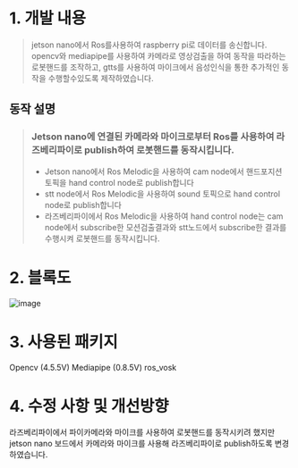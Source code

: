 # 1. 개발 내용
> jetson nano에서 Ros를사용하여 raspberry pi로 데이터를 송신합니다. opencv와 mediapipe를 사용하여 카메라로 영상검출을 하여 동작을 따라하는 로봇핸드를 조작하고, gtts를 사용하여 마이크에서 음성인식을 통한 추가적인 동작을 수행할수있도록 제작하였습니다.

## 동작 설명
> ### Jetson nano에 연결된 카메라와 마이크로부터 Ros를 사용하여 라즈베리파이로 publish하여 로봇핸드를 동작시킵니다.
>  - Jetson nano에서 Ros Melodic을 사용하여 cam node에서 핸드포지션 토픽을 hand control node로 publish합니다
>  - stt node에서 Ros Melodic을 사용하여 sound 토픽으로 hand control node로 publish합니다
>  - 라즈베리파이에서 Ros Melodic을 사용하여 hand control node는 cam node에서 subscribe한 모션검출결과와 stt노드에서 subscribe한 결과를 수행시켜 로봇핸드를 동작시킵니다.
# 2. 블록도
![image](https://user-images.githubusercontent.com/103232858/168215610-c59157b0-c028-4731-8eed-6bf84b7fb56c.png)
# 3. 사용된 패키지
Opencv (4.5.5V)
Mediapipe (0.8.5V)
ros_vosk
# 4. 수정 사항 및 개선방향
라즈베리파이에서 파이카메라와 마이크를 사용하여 로봇핸드를 동작시키려 했지만 jetson nano 보드에서 카메라와 마이크를 사용해 라즈베리파이로 publish하도록 변경하였습니다.
